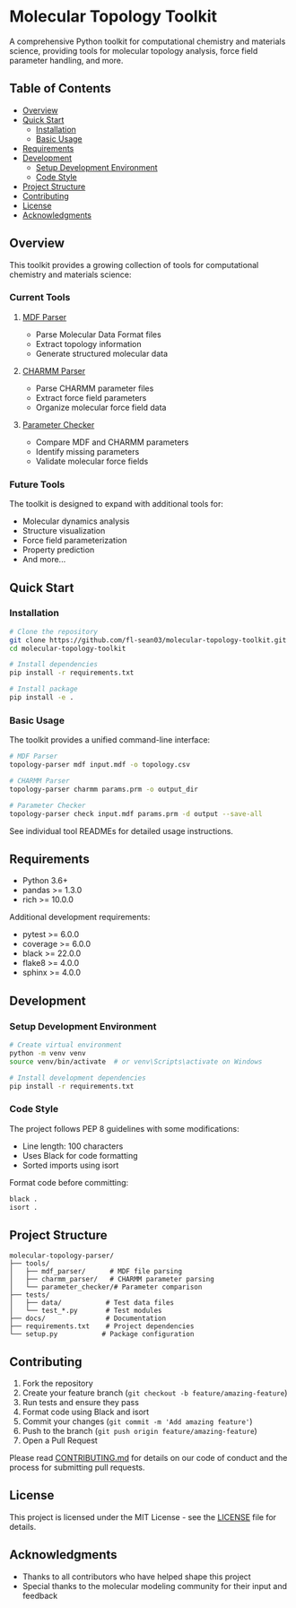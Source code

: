 # Molecular Topology Toolkit

A comprehensive Python toolkit for computational chemistry and materials science, providing tools for molecular topology analysis, force field parameter handling, and more.

## Table of Contents

- [Overview](#overview)
- [Quick Start](#quick-start)
  - [Installation](#installation)
  - [Basic Usage](#basic-usage)
- [Requirements](#requirements)
- [Development](#development)
  - [Setup Development Environment](#setup-development-environment)
  - [Code Style](#code-style)
- [Project Structure](#project-structure)
- [Contributing](#contributing)
- [License](#license)
- [Acknowledgments](#acknowledgments)

## Overview

This toolkit provides a growing collection of tools for computational chemistry and materials science:

### Current Tools

1. [MDF Parser](tools/mdf_parser/README.md)
   - Parse Molecular Data Format files
   - Extract topology information
   - Generate structured molecular data

2. [CHARMM Parser](tools/charmm_parser/README.md)
   - Parse CHARMM parameter files
   - Extract force field parameters
   - Organize molecular force field data

3. [Parameter Checker](tools/parameter_checker/README.md)
   - Compare MDF and CHARMM parameters
   - Identify missing parameters
   - Validate molecular force fields

### Future Tools

The toolkit is designed to expand with additional tools for:
- Molecular dynamics analysis
- Structure visualization
- Force field parameterization
- Property prediction
- And more...

## Quick Start

### Installation

```bash
# Clone the repository
git clone https://github.com/fl-sean03/molecular-topology-toolkit.git
cd molecular-topology-toolkit

# Install dependencies
pip install -r requirements.txt

# Install package
pip install -e .
```

### Basic Usage

The toolkit provides a unified command-line interface:

```bash
# MDF Parser
topology-parser mdf input.mdf -o topology.csv

# CHARMM Parser
topology-parser charmm params.prm -o output_dir

# Parameter Checker
topology-parser check input.mdf params.prm -d output --save-all
```

See individual tool READMEs for detailed usage instructions.

## Requirements

- Python 3.6+
- pandas >= 1.3.0
- rich >= 10.0.0

Additional development requirements:
- pytest >= 6.0.0
- coverage >= 6.0.0
- black >= 22.0.0
- flake8 >= 4.0.0
- sphinx >= 4.0.0

## Development

### Setup Development Environment

```bash
# Create virtual environment
python -m venv venv
source venv/bin/activate  # or venv\Scripts\activate on Windows

# Install development dependencies
pip install -r requirements.txt
```


### Code Style

The project follows PEP 8 guidelines with some modifications:
- Line length: 100 characters
- Uses Black for code formatting
- Sorted imports using isort

Format code before committing:
```bash
black .
isort .
```

## Project Structure

```
molecular-topology-parser/
├── tools/
│   ├── mdf_parser/      # MDF file parsing
│   ├── charmm_parser/   # CHARMM parameter parsing
│   └── parameter_checker/# Parameter comparison
├── tests/
│   ├── data/           # Test data files
│   └── test_*.py       # Test modules
├── docs/               # Documentation
├── requirements.txt    # Project dependencies
└── setup.py           # Package configuration
```

## Contributing

1. Fork the repository
2. Create your feature branch (`git checkout -b feature/amazing-feature`)
3. Run tests and ensure they pass
4. Format code using Black and isort
5. Commit your changes (`git commit -m 'Add amazing feature'`)
6. Push to the branch (`git push origin feature/amazing-feature`)
7. Open a Pull Request

Please read [CONTRIBUTING.md](CONTRIBUTING.md) for details on our code of conduct and the process for submitting pull requests.

## License

This project is licensed under the MIT License - see the [LICENSE](LICENSE) file for details.

## Acknowledgments

- Thanks to all contributors who have helped shape this project
- Special thanks to the molecular modeling community for their input and feedback
